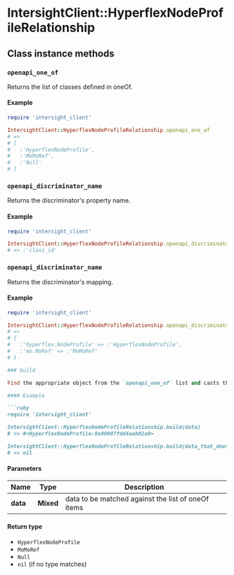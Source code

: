 # IntersightClient::HyperflexNodeProfileRelationship

## Class instance methods

### `openapi_one_of`

Returns the list of classes defined in oneOf.

#### Example

```ruby
require 'intersight_client'

IntersightClient::HyperflexNodeProfileRelationship.openapi_one_of
# =>
# [
#   :'HyperflexNodeProfile',
#   :'MoMoRef',
#   :'Null'
# ]
```

### `openapi_discriminator_name`

Returns the discriminator's property name.

#### Example

```ruby
require 'intersight_client'

IntersightClient::HyperflexNodeProfileRelationship.openapi_discriminator_name
# => :'class_id'
```

### `openapi_discriminator_name`

Returns the discriminator's mapping.

#### Example

```ruby
require 'intersight_client'

IntersightClient::HyperflexNodeProfileRelationship.openapi_discriminator_mapping
# =>
# {
#   :'hyperflex.NodeProfile' => :'HyperflexNodeProfile',
#   :'mo.MoRef' => :'MoMoRef'
# }

### build

Find the appropriate object from the `openapi_one_of` list and casts the data into it.

#### Example

```ruby
require 'intersight_client'

IntersightClient::HyperflexNodeProfileRelationship.build(data)
# => #<HyperflexNodeProfile:0x00007fdd4aab02a0>

IntersightClient::HyperflexNodeProfileRelationship.build(data_that_doesnt_match)
# => nil
```

#### Parameters

| Name | Type | Description |
| ---- | ---- | ----------- |
| **data** | **Mixed** | data to be matched against the list of oneOf items |

#### Return type

- `HyperflexNodeProfile`
- `MoMoRef`
- `Null`
- `nil` (if no type matches)

